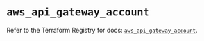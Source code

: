 # `aws_api_gateway_account`

Refer to the Terraform Registry for docs: [`aws_api_gateway_account`](https://registry.terraform.io/providers/hashicorp/aws/5.85.0/docs/resources/api_gateway_account).

